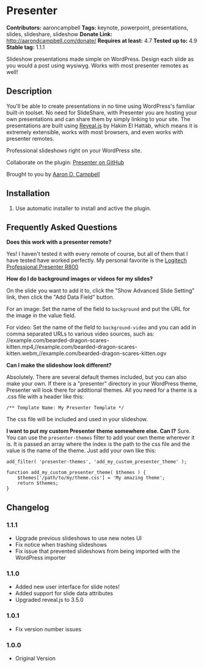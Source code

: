 # Presenter
**Contributors:** aaroncampbell
**Tags:** keynote, powerpoint, presentations, slides, slideshare, slideshow
**Donate Link:** http://aarondcampbell.com/donate/
**Requires at least:** 4.7
**Tested up to:** 4.9
**Stable tag:** 1.1.1

Slideshow presentations made simple on WordPress. Design each slide as you would a post using wysiwyg. Works with most presenter remotes as well!

## Description

You'll be able to create presentations in no time using WordPress's familiar built-in toolset. No need for SlideShare, with Presenter you are hosting your own presentations and can share them by simply linking to your site. The presentations are built using <a href="https://github.com/hakimel/reveal.js">Reveal.js</a> by Hakim El Hattab, which means it is extremely extensible, works with most browsers, and even works with presenter remotes.

Professional slideshows right on your WordPress site.

Collaborate on the plugin: <a href="http://github.com/aaroncampbell/presenter">Presenter on GitHub</a>

Brought to you by <a href="http://aarondcampbell.com/" title="WordPress Plugins">Aaron D. Campbell</a>

## Installation

1. Use automatic installer to install and active the plugin.

## Frequently Asked Questions

**Does this work with a presenter remote?**

Yes! I haven't tested it with every remote of course, but all of them that I
have tested have worked perfectly. My personal favorite is the
<a href="http://amzn.com/B002GHBUTU">Logitech Professional Presenter R800</a>

**How do I do background images or videos for my slides?**

On the slide you want to add it to, click the "Show Advanced Slide Setting" link, then click the "Add Data Field" button.

For an image: Set the name of the field to `background` and put the URL for the image in the value field.

For video: Set the name of the field to `background-video` and you can add in comma separated URLs to various video sources, such as: //example.com/bearded-dragon-scares-kitten.mp4,//example.com/bearded-dragon-scares-kitten.webm,//example.com/bearded-dragon-scares-kitten.ogv


**Can I make the slideshow look different?**

Absolutely. There are several default themes included, but you can also make
your own. If there is a "presenter" directory in your WordPress theme, Presenter
will look there for additional themes. All you need for a theme is a .css file
with a header like this:

`/** Template Name: My Presenter Template */`

The css file will be included and used in your slideshow.

**I want to put my custom Presenter theme somewhere else. Can I?**
Sure. You can use the `presenter-themes` filter to add your own theme wherever
it is. It is passed an array where the index is the path to the css file and the
value is the name of the theme. Just add your own like this:

```
add_filter( 'presenter-themes', 'add_my_custom_presenter_theme' );

function add_my_custom_presenter_theme( $themes ) {
	$themes['/path/to/my/theme.css'] = 'My amazing theme';
	return $themes;
}
```

## Changelog

### 1.1.1
* Upgrade previous slideshows to use new notes UI
* Fix notice when trashing slideshows
* Fix issue that prevented slideshows from being imported with the WordPress importer

### 1.1.0
* Added new user interface for slide notes!
* Added support for slide data attributes
* Upgraded reveal.js to 3.5.0


### 1.0.1
* Fix version number issues

### 1.0.0
* Original Version
